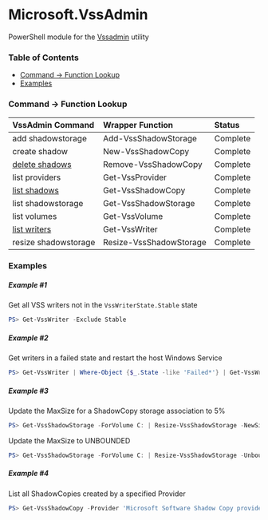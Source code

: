 # Microsoft.VssAdmin
PowerShell module for the [Vssadmin](https://docs.microsoft.com/windows-server/administration/windows-commands/vssadmin) utility

### Table of Contents
  * [Command \-\> Function Lookup](#command---function-lookup)
  * [Examples](#examples)

### Command \-\> Function Lookup
| VssAdmin Command | Wrapper Function | Status |
|:-----------------|:-----------------|:-------|
| add shadowstorage | Add-VssShadowStorage | Complete |
| create shadow | New-VssShadowCopy | Complete |
| [delete shadows](https://docs.microsoft.com/windows-server/administration/windows-commands/vssadmin-delete-shadows) | Remove-VssShadowCopy | Complete |
| list providers | Get-VssProvider| Complete |
| [list shadows](https://docs.microsoft.com/windows-server/administration/windows-commands/vssadmin-list-shadows) | Get-VssShadowCopy | Complete |
| list shadowstorage | Get-VssShadowStorage | Complete |
| list volumes | Get-VssVolume | Complete |
| [list writers](https://docs.microsoft.com/windows-server/administration/windows-commands/vssadmin-list-writers) | Get-VssWriter | Complete |
| resize shadowstorage | Resize-VssShadowStorage | Complete |

### Examples

##### Example \#1
Get all VSS writers not in the `VssWriterState.Stable` state
```PowerShell
PS> Get-VssWriter -Exclude Stable
```
##### Example \#2
Get writers in a failed state and restart the host Windows Service
```PowerShell
PS> Get-VssWriter | Where-Object {$_.State -like 'Failed*'} | Get-VssWriterService -Unique | Restart-Service -Force
```
##### Example \#3
Update the MaxSize for a ShadowCopy storage association to 5%
```PowerShell
PS> Get-VssShadowStorage -ForVolume C: | Resize-VssShadowStorage -NewSize 5 -As %
```
Update the MaxSize to UNBOUNDED
```PowerShell
PS> Get-VssShadowStorage -ForVolume C: | Resize-VssShadowStorage -Unbounded
```

##### Example \#4
List all ShadowCopies created by a specified Provider
```PowerShell
PS> Get-VssShadowCopy -Provider 'Microsoft Software Shadow Copy provider 1.0'
```
